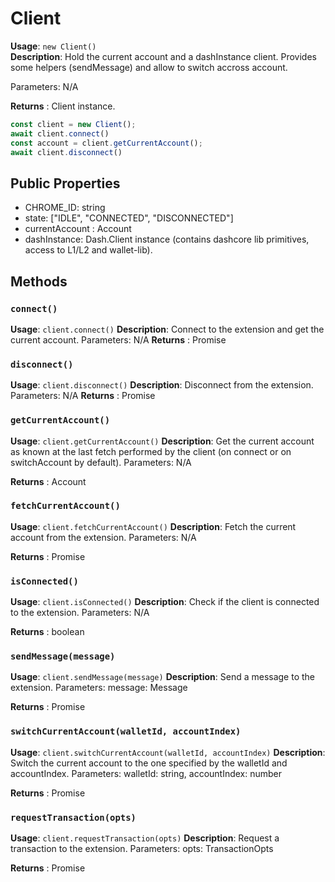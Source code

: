 # Client

**Usage**: `new Client()`  
**Description**: Hold the current account and a dashInstance client. Provides some helpers (sendMessage) and allow to switch accross account.

Parameters: N/A

**Returns** : Client instance.

```js
const client = new Client();
await client.connect()
const account = client.getCurrentAccount();
await client.disconnect()
```


## Public Properties 

- CHROME_ID: string
- state: ["IDLE", "CONNECTED", "DISCONNECTED"]
- currentAccount : Account
- dashInstance: Dash.Client instance (contains dashcore lib primitives, access to L1/L2 and wallet-lib).

## Methods

### `connect()`

**Usage**: `client.connect()`
**Description**: Connect to the extension and get the current account.
Parameters: N/A
**Returns** : Promise<Account>

### `disconnect()`

**Usage**: `client.disconnect()`
**Description**: Disconnect from the extension.
Parameters: N/A
**Returns** : Promise<void>

### `getCurrentAccount()`

**Usage**: `client.getCurrentAccount()`
**Description**: Get the current account as known at the last fetch performed by the client (on connect or on switchAccount by default).
Parameters: N/A

**Returns** : Account

### `fetchCurrentAccount()`

**Usage**: `client.fetchCurrentAccount()`
**Description**: Fetch the current account from the extension.
Parameters: N/A

**Returns** : Promise<Account>

### `isConnected()`

**Usage**: `client.isConnected()`
**Description**: Check if the client is connected to the extension.
Parameters: N/A

**Returns** : boolean

### `sendMessage(message)`

**Usage**: `client.sendMessage(message)`
**Description**: Send a message to the extension.
Parameters: message: Message

**Returns** : Promise<any>

### `switchCurrentAccount(walletId, accountIndex)`

**Usage**: `client.switchCurrentAccount(walletId, accountIndex)`
**Description**: Switch the current account to the one specified by the walletId and accountIndex.
Parameters: walletId: string, accountIndex: number

**Returns** : Promise<Account>

### `requestTransaction(opts)`

**Usage**: `client.requestTransaction(opts)`
**Description**: Request a transaction to the extension.
Parameters: opts: TransactionOpts

**Returns** : Promise<Transaction>






